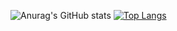 ![Anurag's GitHub stats](https://github-readme-stats.vercel.app/api?username=Beomar97&show_icons=true&theme=default) [![Top Langs](https://github-readme-stats.vercel.app/api/top-langs/?username=Beomar97&layout=compact)](https://github.com/anuraghazra/github-readme-stats)
